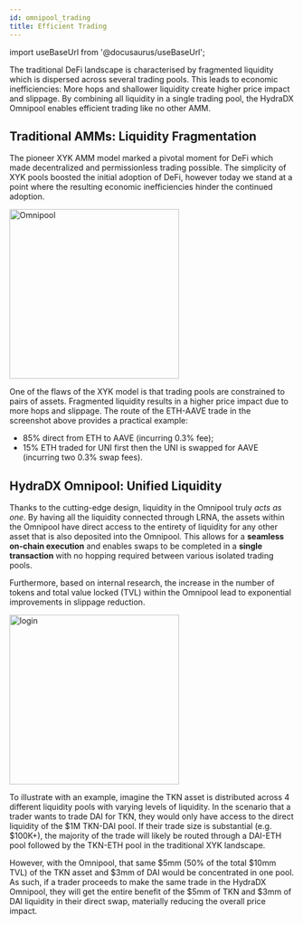 ```yaml
---
id: omnipool_trading
title: Efficient Trading
---
```


import useBaseUrl from '@docusaurus/useBaseUrl';

The traditional DeFi landscape is characterised by fragmented liquidity which is dispersed across several trading pools. This leads to economic inefficiencies: More hops and shallower liquidity create higher price impact and slippage. By combining all liquidity in a single trading pool, the HydraDX Omnipool enables efficient trading like no other AMM.

## Traditional AMMs: Liquidity Fragmentation

The pioneer XYK AMM model marked a pivotal moment for DeFi which made decentralized and permissionless trading possible. The simplicity of XYK pools boosted the initial adoption of DeFi, however today we stand at a point where the resulting economic inefficiencies hinder the continued adoption.

<div style={{textAlign: 'center'}}>
  <img alt="Omnipool" src={useBaseUrl('/omnipool/trading-1.jpg')} width="300px" />
</div>

One of the flaws of the XYK model is that trading pools are constrained to pairs of assets. Fragmented liquidity results in a higher price impact due to more hops and slippage. The route of the ETH-AAVE trade in the screenshot above provides a practical example:
- 85% direct from ETH to AAVE (incurring 0.3% fee);
- 15% ETH traded for UNI first then the UNI is swapped for AAVE (incurring two 0.3% swap fees).

## HydraDX Omnipool: Unified Liquidity

Thanks to the cutting-edge design, liquidity in the Omnipool truly *acts as* *one*. By having all the liquidity connected through LRNA, the assets within the Omnipool have direct access to the entirety of liquidity for any other asset that is also deposited into the Omnipool. This allows for a **seamless on-chain execution** and enables swaps to be completed in a **single transaction** with no hopping required between various isolated trading pools. 

Furthermore, based on internal research, the increase in the number of tokens and total value locked (TVL) within the Omnipool lead to exponential improvements in slippage reduction.

<div style={{textAlign: 'left'}}>
  <img alt="login" src={useBaseUrl('/omnipool/trading-2.jpg')} width="300px" />
</div>

To illustrate with an example, imagine the TKN asset is distributed across 4 different liquidity pools with varying levels of liquidity. In the scenario that a trader wants to trade DAI for TKN, they would only have access to the direct liquidity of the $1M TKN-DAI pool. If their trade size is substantial (e.g. $100K+), the majority of the trade will likely be routed through a DAI-ETH pool followed by the TKN-ETH pool in the traditional XYK landscape.

However, with the Omnipool, that same $5mm (50% of the total $10mm TVL) of the TKN asset and $3mm of DAI would be concentrated in one pool. As such, if a trader proceeds to make the same trade in the HydraDX Omnipool, they will get the entire benefit of the $5mm of TKN and $3mm of DAI liquidity in their direct swap, materially reducing the overall price impact.
